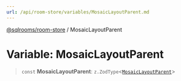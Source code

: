 ```yaml
---
url: /api/room-store/variables/MosaicLayoutParent.md
---
```

[@sqlrooms/room-store](../index.md) / MosaicLayoutParent

# Variable: MosaicLayoutParent

> `const` **MosaicLayoutParent**: `z.ZodType`<[`MosaicLayoutParent`](../type-aliases/MosaicLayoutParent.md)>
